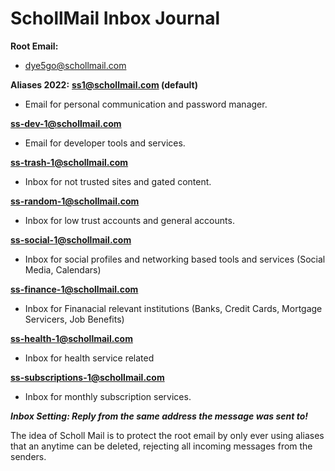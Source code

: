 # SchollMail Inbox Journal

**Root Email:**
- dye5go@schollmail.com

**Aliases 2022:**
**ss1@schollmail.com (default)**
- Email for personal communication and password manager.

**ss-dev-1@schollmail.com**
- Email for developer tools and services.

**ss-trash-1@schollmail.com**
- Inbox for not trusted sites and gated content.

**ss-random-1@schollmail.com** 
- Inbox for low trust accounts and general accounts.

**ss-social-1@schollmail.com**
- Inbox for social profiles and networking based tools and services (Social Media, Calendars)

**ss-finance-1@schollmail.com** 
- Inbox for Finanacial relevant institutions (Banks, Credit Cards, Mortgage Servicers, Job Benefits)

**ss-health-1@schollmail.com** 
- Inbox for health service related 

**ss-subscriptions-1@schollmail.com**
- Inbox for monthly subscription services.

***Inbox Setting: Reply from the same address the message was sent to!***

The idea of Scholl Mail is to protect the root email by only ever using aliases that an anytime can be deleted, rejecting all incoming messages from the senders. 

